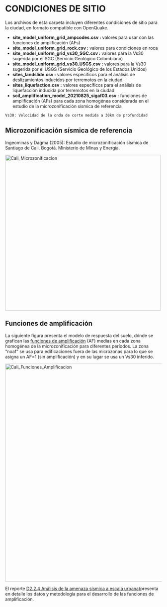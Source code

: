 # CONDICIONES DE SITIO

Los archivos de esta carpeta incluyen diferentes condiciones de sitio para la ciudad, en formato compatible con OpenQuake.

- **site_model_uniform_grid_ampcodes.csv :** valores para usar con las funciones de amplificación (AFs)
- **site_model_uniform_grid_rock.csv :** valores para condiciones en roca
- **site_model_uniform_grid_vs30_SGC.csv :** valores para la Vs30 sugerida por el SGC (Servicio Geológico Colombiano)
- **site_model_uniform_grid_vs30_USGS.csv :** valores para la Vs30 sugerida por el USGS (Servicio Geológico de los Estados Unidos)
- **sites_landslide.csv :** valores específicos para el análisis de deslizamientos inducidos por terremotos en la ciudad
- **sites_liquefaction.csv :** valores específicos para el análisis de liquefacción inducida por terremotos en la ciudad
- **soil_amplification_model_20210825_sigaf03.csv :** funciones de amplificación (AFs) para cada zona homogénea considerada en el estudio de la microzonificación sísmica de referencia

```Vs30: Velocidad de la onda de corte medida a 30km de profundidad```


## Microzonificación sísmica de referencia
Ingeominas y Dagma (2005): Estudio de microzonificación sísmica de Santiago de Cali. Bogotá. Ministerio de Minas y Energía.

<p align="left">
  <img src="../Mapas/Cali_Microzonificacion.png" alt="Cali_Microzonificacion" width="500">
</p>

## Funciones de amplificación
La siguiente figura presenta el modelo de respuesta del suelo, dónde se grafican las [funciones de amplificación](./soil_amplification_model_20210825_sigaf03.csv) (AF) medias en cada zona homogénea de la microzonificación para diferentes períodos. La zona “noaf” se usa para edificaciones fuera de las microzonas para lo que se asigna un AF=1 (sin amplificación) y en su lugar se usa un Vs30 inferido.

<p align="left">
  <img src="./Funciones_Amplificacion.png" alt="Cali_Funciones_Amplificacion" width="700">
</p>

El reporte [D2.2.4 Análisis de la amenaza sísmica a escala urbana](https://www.globalquakemodel.org/proj/treq-es?tab=publications))presenta en detalle los datos y metodología para el desarrollo de las funciones de amplificación.

